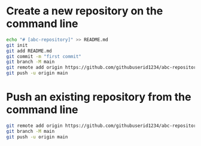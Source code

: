 # Create a new repository on the command line

```bash
echo "# [abc-repository]" >> README.md
git init
git add README.md
git commit -m "first commit"
git branch -M main
git remote add origin https://github.com/githubuserid1234/abc-repository.git
git push -u origin main
```

# Push an existing repository from the command line

```bash
git remote add origin https://github.com/githubuserid1234/abc-repository.git
git branch -M main
git push -u origin main
```
